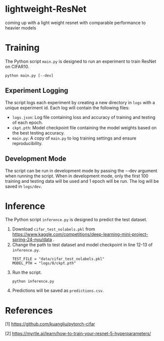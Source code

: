 # lightweight-ResNet
coming up with a light weight resnet with comparable performance to heavier models

# Training

The Python script `main.py` is designed to run an experiment to train ResNet on CIFAR10.
```
python main.py [--dev]
```

## Experiment Logging
The script logs each experiment by creating a new directory in `logs` with a unique experiment id.
Each log will contain the following files:
- `logs.json`: Log file containing loss and accuracy of training and testing of each epoch.
- `ckpt.pth`: Model checkpoint file containing the model weights based on the best testing accuracy.
- `main.py`: A copy of `main.py` to log training settings and ensure reproducibility.

## Development Mode
The script can be run in development mode by passing the --dev argument when running the script.
When in development mode, only the first 100 training and testing data will be used and 1 epoch will be run.
The log will be saved in `logs/dev`.


# Inference

The Python script `inference.py` is designed to predict the test dataset.
1. Download `cifar_test_nolabels.pkl` from https://www.kaggle.com/competitions/deep-learning-mini-project-spring-24-nyu/data .
2. Change the path to test dataset and model checkpoint in line 12-13 of `inference.py`.
    ```
    TEST_FILE = "data/cifar_test_nolabels.pkl"
    MODEL_PTH = "logs/0/ckpt.pth"
    ```
3. Run the script.
    ```
    python inference.py
    ```
4. Predictions will be saved as `predictions.csv`.

# References
[1] https://github.com/kuangliu/pytorch-cifar

[2] https://myrtle.ai/learn/how-to-train-your-resnet-5-hyperparameters/
